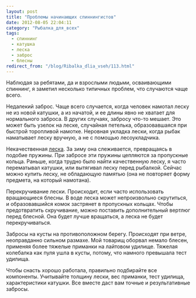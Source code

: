 ```yaml
---
layout: post
title: "Проблемы начинающих спиннингистов"
date: 2012-08-05 22:04:11
category: "Рыбалка_для_всех"
tags:
  - спиннинг
  - катушка
  - леска
  - заброс
  - блесны
redirect_from: "/blog/Ribalka_dlia_vseh/113.html"
---
```

Наблюдая за ребятами, да и взрослыми людьми, осваивающими спиннинг, я
заметил несколько типичных проблем, что случаются чаще всего.

Недалекий заброс. Чаще всего случается, когда человек намотал леску не
из новой катушки, а из начатой, и ее длины явно не хватает для
нормального заброса. В других случаях, забросу что-то мешает. Это может
быть узелок на леске, случайная петелька, образовавшаяся при быстрой
торопливой намотке. Неровная укладка лески, когда рыбак наматывает леску
вручную, а не с помощью лесоукладчика.

Некачественная [леска][1]. За зиму она слеживается, превращаясь в
подобие пружины. При забросе эти пружины цепляются за пропускные кольца.
Раньше, когда трудно было найти качественную леску, я часто перематывал
катушки, или вытягивал леску перед рыбалкой. Сейчас можно купить леску, не
обладающую памятью (она не повторяет форму предмета, на который намотана).

Перекручивание лески. Происходит, если часто использовать вращающиеся
блесны. В воде леска может непроизвольно скрутиться, и образовавшийся
комок застрянет в пропускных кольцах. Чтобы предотвратить скручивание,
можно поставить дополнительный вертлюг перед блесной. Она будет лучше
вращаться, а леска не будет перекручиваться.

Забросы на кусты на противоположном берегу. Происходят при ветре,
неоправданно сильном размахе. Мой товарищ оборвал немало блесен,
применяя более тяжелые приманки на лайтовом удилище. Тяжелая колебалка
как пуля ушла в кусты, потому, что намного превышала тест удилища.

Чтобы снасть хорошо работала, правильно подбирайте все компоненты.
Учитывайте толщину лески, вес приманки, тест удилища, характеристики
катушки. Все вместе даст вам точные и результативные забросы.

[1]: /blog/sposoby/169.html
